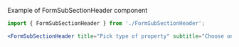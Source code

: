 Example of FormSubSectionHeader component

```jsx harmony
import { FormSubSectionHeader } from './FormSubSectionHeader';

<FormSubSectionHeader title="Pick type of property" subtitle="Choose one option below" />;
```
